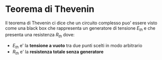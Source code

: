 # Teorema di Thevenin  

Il teorema di Thevenin ci dice che un circuito complesso puo' essere visto come una black box che rappresenta un generatore di tensione $E_{th}$ e che presenta una resistenza $R_{th}$ dove:  

* $E_{th}$ e' la **tensione a vuoto** tra due punti scelti in modo arbitrario
* $R_{th}$ e' la **resistenza totale senza generatore**


 